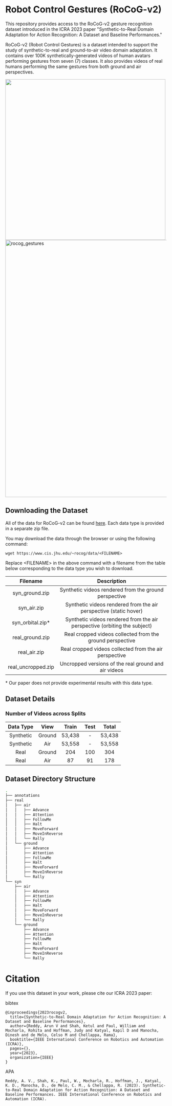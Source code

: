# Robot Control Gestures (RoCoG-v2)

This repository provides access to the RoCoG-v2 gesture recognition dataset introduced in the ICRA 2023 paper "Synthetic-to-Real Domain Adaptation for Action Recognition: A Dataset and Baseline Performances." 

RoCoG-v2 (Robot Control Gestures) is a dataset intended to support the study of synthetic-to-real and ground-to-air video domain adaptation. It contains over 100K synthetically-generated videos of human avatars performing gestures from seven (7) classes. It also provides videos of real humans performing the same gestures from both ground and air perspectives.

<img src="https://user-images.githubusercontent.com/72093042/194117338-880d9ff2-4c5a-4731-9742-9cb32744f841.gif" width="500" />

<img alt="rocog_gestures" src="https://user-images.githubusercontent.com/72093042/224433804-bc7e1561-9433-47da-936f-eb67198458b3.png" width="800">

## Downloading the Dataset

All of the data for RoCoG-v2 can be found [here](https://www.cis.jhu.edu/~rocog/data/). Each data type is provided in a separate zip file.

You may download the data through the browser or using the following command:

```
wget https://www.cis.jhu.edu/~rocog/data/<FILENAME>
```

Replace \<FILENAME\> in the above command with a filename from the table below corresponding to the data type you wish to download.

| Filename | Description  |
| :--------:| :---: |
| syn_ground.zip | Synthetic videos rendered from the ground perspective |
| syn_air.zip | Synthetic videos rendered from the air perspective (static hover)   |
| syn_orbital.zip*      | Synthetic videos rendered from the air perspective (orbiting the subject) |
| real_ground.zip      | Real cropped videos collected from the ground perspective   |
| real_air.zip      | Real cropped videos collected from the air perspective   |
| real_uncropped.zip      | Uncropped versions of the real ground and air videos   |

\* Our paper does not provide experimental results with this data type.

## Dataset Details

### Number of Videos across Splits


| Data Type | View  | Train | Test | Total  |
| :--------:| :---: | :--:  | :---:| :----: |
| Synthetic | Ground| 53,438|   -  | 53,438 |
| Synthetic | Air   | 53,558|   -  | 53,558 |
| Real      | Ground| 204   |  100 | 304  |
| Real      | Air   | 87    |   91 | 178  |

## Dataset Directory Structure
```bash
.
├── annotations
├── real
│   ├── air
│   │   ├── Advance
│   │   ├── Attention
│   │   ├── FollowMe
│   │   ├── Halt
│   │   ├── MoveForward
│   │   ├── MoveInReverse
│   │   └── Rally
│   └── ground
│       ├── Advance
│       ├── Attention
│       ├── FollowMe
│       ├── Halt
│       ├── MoveForward
│       ├── MoveInReverse
│       └── Rally
└── syn
    ├── air
    │   ├── Advance
    │   ├── Attention
    │   ├── FollowMe
    │   ├── Halt
    │   ├── MoveForward
    │   ├── MoveInReverse
    │   └── Rally
    └── ground
        ├── Advance
        ├── Attention
        ├── FollowMe
        ├── Halt
        ├── MoveForward
        ├── MoveInReverse
        └── Rally
 ```


# Citation

If you use this dataset in your work, please cite our ICRA 2023 paper:

bibtex
```
@inproceedings{2023rocogv2,
  title={Synthetic-to-Real Domain Adaptation for Action Recognition: A Dataset and Baseline Performances},
  author={Reddy, Arun V and Shah, Ketul and Paul, William and Mocharla, Rohita and Hoffman, Judy and Katyal, Kapil D and Manocha, Dinesh and de Melo, Celso M and Chellappa, Rama},
  booktitle={IEEE International Conference on Robotics and Automation (ICRA)},
  pages={},
  year={2023},
  organization={IEEE}
}
```
APA
```
Reddy, A. V., Shah, K., Paul, W., Mocharla, R., Hoffman, J., Katyal, K. D., Manocha, D., de Melo, C. M., & Chellappa, R. (2023). Synthetic-to-Real Domain Adaptation for Action Recognition: A Dataset and Baseline Performances. IEEE International Conference on Robotics and Automation (ICRA).
```
